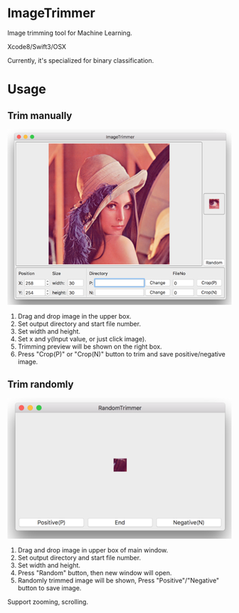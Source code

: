 # ImageTrimmer
Image trimming tool for Machine Learning.

Xcode8/Swift3/OSX

Currently, it's specialized for binary classification.

# Usage
## Trim manually
![Main Window](./Resources/main.png)

1. Drag and drop image in the upper box.
1. Set output directory and start file number.
1. Set width and height.
1. Set x and y(Input value, or just click image).
1. Trimming preview will be shown on the right box.
1. Press "Crop(P)" or "Crop(N)" button to trim and save positive/negative image.

## Trim randomly
![Random trimming](./Resources/random.png)

1. Drag and drop image in upper box of main window.
1. Set output directory and start file number.
1. Set width and height.
1. Press "Random" button, then new window will open.
1. Randomly trimmed image will be shown, Press "Positive"/"Negative" button to save image.

Support zooming, scrolling.